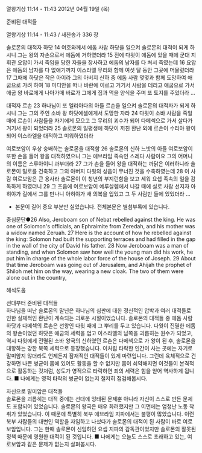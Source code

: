열왕기상 11:14 - 11:43 
2012년 04월 19일 (목)

준비된 대적들



열왕기상 11:14 - 11:43 / 새찬송가 336 장


솔로몬의 대적자 하닷
14 여호와께서 에돔 사람 하닷을 일으켜 솔로몬의 대적이 되게 하시니 그는 왕의 자손으로서 에돔에 거하였더라 15 전에 다윗이 에돔에 있을 때에 군대 지휘관 요압이 가서 죽임을 당한 자들을 장사하고 에돔의 남자를 다 쳐서 죽였는데 16 요압은 에돔의 남자를 다 없애기까지 이스라엘 무리와 함께 여섯 달 동안 그곳에 머물렀더라 17 그때에 하닷은 작은 아이라 그의 아버지 신하 중 에돔 사람 몇몇과 함께 도망하여 애굽으로 가려 하여 18 미디안을 떠나 바란에 이르고 거기서 사람을 데리고 애굽으로 가서 애굽 왕 바로에게 나아가매 바로가 그에게 집과 먹을 양식을 주며 또 토지를 주었더라 …

대적자 르손
23 하나님이 또 엘리아다의 아들 르손을 일으켜 솔로몬의 대적자가 되게 하시니 그는 그의 주인 소바 왕 하닷에셀에게서 도망한 자라 24 다윗이 소바 사람을 죽일 때에 르손이 사람들을 자기에게 모으고 그 무리의 괴수가 되어 다메섹으로 가서 살다가 거기서 왕이 되었더라 25 솔로몬의 일평생에 하닷이 끼친 환난 외에 르손이 수리아 왕이 되어 이스라엘을 대적하고 미워하였더라

여로보암이 우상 숭배하는 솔로몬을 대적함
26 솔로몬의 신하 느밧의 아들 여로보암이 또한 손을 들어 왕을 대적하였으니 그는 에브라임 족속인 스레다 사람이요 그의 어머니의 이름은 스루아이니 과부더라 27 그가 손을 들어 왕을 대적하는 까닭은 이러하니라 솔로몬이 밀로를 건축하고 그의 아버지 다윗의 성읍이 무너진 것을 수축하였는데 28 이 사람 여로보암은 큰 용사라 솔로몬이 이 청년의 부지런함을 보고 세워 요셉 족속의 일을 감독하게 하였더니 29 그 즈음에 여로보암이 예루살렘에서 나갈 때에 실로 사람 선지자 아히야가 길에서 그를 만나니 아히야가 새 의복을 입었고 그 두 사람만 들에 있었더라 …
* 본문이 길어 중요 부분만 실었습니다. 전체본문은 별첨부록에 있습니다.

중심문단●26 Also, Jeroboam son of Nebat rebelled against the king. He was one of Solomon's officials, an Ephraimite from Zeredah, and his mother was a widow named Zeruah. 27 Here is the account of how he rebelled against the king: Solomon had built the supporting terraces and had filled in the gap in the wall of the city of David his father. 28 Now Jeroboam was a man of standing, and when Solomon saw how well the young man did his work, he put him in charge of the whole labor force of the house of Joseph. 29 About that time Jeroboam was going out of Jerusalem, and Ahijah the prophet of Shiloh met him on the way, wearing a new cloak. The two of them were alone out in the country,

해석도움





선대부터 준비된 대적들  
하나님을 떠난 솔로몬의 말년은 하나님의 심판에 대한 정신적인 압박과 여러 대적들로 인한 실제적인 환난이 계속되는 괴로운 시절이었습니다. 솔로몬의 대적들 중 에돔 사람 하닷과 다메섹의 르손은 선왕인 다윗 때에 그 뿌리를 두고 있습니다. 다윗이 진멸한 에돔의 왕손이었던 하닷은 애굽의 세력을 업고 이스라엘의 남쪽을 괴롭히는 원수가 되었고, 역시 다윗에게 전멸된 소바 왕국의 신하였던 르손은 다메섹으로 가 왕이 된 후, 솔로몬을 대항하는 강한 북쪽 세력으로 등장했습니다. 이처럼 타락한 인간이 사는 곳에는 자기로 말미암지 않더라도 언제든지 잠재적인 대적들이 있게 마련입니다. 그런데 육체적으로 건강하면 나쁜 병균이 몸에 있어도 활동을 할 수 없지만 몸이 쇠약해지면 이것들이 본격적으로 활동하는 것처럼, 성도가 영적으로 타락하면 죄의 세력은 힘을 얻어 역사하게 됩니다.
■ 나에게는 영적 타락의 병균이 없는지 철저히 점검해봅시다.

자신으로 말미암은 대적들  
솔로몬을 괴롭히는 대적 중에는 선대에 잉태된 문제뿐 아니라 자신이 스스로 만든 문제도 포함되어 있었습니다. 솔로몬의 왕국은 매우 화려했지만 그 이면에는 엄청난 노동 착취가 있었습니다. 이 때문에 특별히 북부 에브라임 지파에서는 불평이 많았습니다. 이런 북부 사람들의 대변인 역할을 자임하고 나섰다가 솔로몬의 대적이 된 사람이 바로 여로보암입니다. 그는 한때 솔로몬이 신임하던 요셉 지파의 감독관이었지만 솔로몬의 잘못된 정책 때문에 영원한 대적이 된 것입니다.
■ 나에게는 오늘도 스스로 초래하고 있는, 여로보암과 같은 문제가 없는지 살펴봅시다.